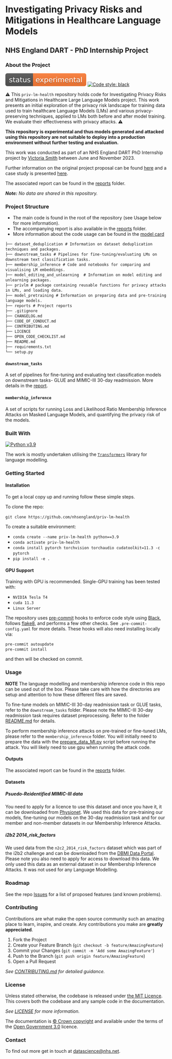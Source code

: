 # Investigating Privacy Risks and Mitigations in Healthcare Language Models
## NHS England DART - PhD Internship Project

### About the Project

[![status: experimental](https://github.com/GIScience/badges/raw/master/status/experimental.svg)](https://github.com/GIScience/badges#experimental) [![Code style: black](https://img.shields.io/badge/code%20style-black-000000.svg)](https://github.com/psf/black)

:warning: This `priv-lm-health` repository holds code for Investigating Privacy Risks and Mitigations in Healthcare Large Language Models project. This work presents an initial exploration of the privacy risk landscape for training data used to train healthcare Language Models (LMs) and various privacy-preserving techniques, applied to LMs both before and after model training. We evaluate their effectiveness with privacy attacks. :warning:

**This repository is experimental and thus models generated and attacked using this repository are not suitable to deploy into a production environment without further testing and evaluation.**

This work was conducted as part of an NHS England DART PhD Internship project by [Victoria Smith](https://github.com/v-smith) between June and November 2023.

Further information on the original project proposal can be found [here](https://nhsx.github.io/nhsx-internship-projects/language-model-privacy-leakage/) and a case study is presented [here](https://nhsengland.github.io/datascience/articles/2024/04/11/privLM/).

The associated report can be found in the [reports](./reports) folder.

_**Note:** No data are shared in this repository._

### Project Structure

- The main code is found in the root of the repository (see Usage below for more information).
- The accompanying report is also available in the [reports](./reports) folder.
- More information about the code usage can be found in the [model card](./model_card.md)

```
├── dataset_deduplication # Information on dataset deduplication techniques and packages.
├── downstream_tasks # Pipelines for fine-tuning/evaluating LMs on downstream text classification tasks.
├── membership_inference # Code and notebooks for comparing and visualising LM embeddings.
├── model_editing_and_unlearning  # Information on model editing and unlearning packages.
├── privlm # package containing reusable functions for privacy attacks in LMs, and loading data.
├── model_pretraining # Information on preparing data and pre-training language models.
├── reports # Project reports
├── .gitignore
├── CHANGELOG.md
├── CODE_OF_CONDUCT.md
├── CONTRIBUTING.md
├── LICENCE
├── OPEN_CODE_CHECKLIST.md
├── README.md
├── requirements.txt
└── setup.py
```

#### `downstream_tasks`
A set of pipelines for fine-tuning and evaluating text classification models on downstream tasks- GLUE and MIMIC-III 30-day readmission. More details in the [report](./reports).

#### `membership_inference`
A set of scripts for running Loss and Likelihood Ratio Membership Inference Attacks on Masked Language Models, and quantifying the privacy risk of the models.

### Built With

[![Python v3.9](https://img.shields.io/badge/python-v3.9-blue.svg)](https://www.python.org/downloads/release/python-390/)

The work is mostly undertaken utilising the [`Transformers`](https://huggingface.co/docs/transformers/index) library for language modelling.

### Getting Started

#### Installation

To get a local copy up and running follow these simple steps.

To clone the repo:

`git clone https://github.com/nhsengland/priv-lm-health`

To create a suitable environment:
- ```conda create --name priv-lm-health python==3.9```
- `conda activate priv-lm-health`
- `conda install pytorch torchvision torchaudio cudatoolkit=11.3 -c pytorch`
- `pip install -e .`

#### GPU Support

Training with GPU is recommended. Single-GPU training has been tested with:
- `NVIDIA Tesla T4`
- `cuda 11.3`
- `Linux Server`

The repository uses [pre-commit](https://pre-commit.com) hooks to enforce code style using [Black](https://github.com/psf/black), follows [flake8](https://github.com/PyCQA/flake8), and performs a few other checks.  See `.pre-commit-config.yaml` for more details. These hooks will also need installing locally via:

```{bash}
pre-commit autoupdate
pre-commit install
```

and then will be checked on commit.

### Usage

__NOTE__ The language modelling and membership inference code in this repo can be used out of the box. Please take care with how the directories are setup and attention to how these different files are saved.

To fine-tune models on MIMIC-III 30-day readmission task or GLUE tasks, refer to the `downstream_tasks` folder. Please note the MIMIC-III 30-day readmission task requires dataset preprocessing. Refer to the folder [README.md](downstream_tasks%2FREADME.md) for details.

To perform membership inference attacks on pre-trained or fine-tuned LMs, please refer to the `membership_inference` folder. You will initially need to prepare the data with the [prepare_data_MI.py](./membership_inference/prepare_data_MI.py) script before running the attack. You will likely need to use gpu when running the attack code.

#### Outputs
The associated report can be found in the [reports](./reports) folder.

#### Datasets

##### Psuedo-Reidentified MIMIC-III data

You need to apply for a licence to use this dataset and once you have it, it can be downloaded from [Physionet](https://www.physionet.org/content/clinical-bert-mimic-notes/1.0.0/). We used this data for pre-training our models, fine-tuning our models on the 30-day readmission task and for our member and non-member datasets in our Membership Inference Attacks.

##### i2b2 2014_risk_factors

We used data from the `n2c2_2014_risk_factors` dataset which was part of the i2b2 challenge and can be downloaded from the [DBMI Data Portal](https://portal.dbmi.hms.harvard.edu/projects/n2c2-nlp/). Please note you also need to apply for access to download this data. We only used this data as an external dataset in our Membership Inference Attacks. It was not used for any Language Modelling.

### Roadmap

See the repo [Issues](./Issues/) for a list of proposed features (and known problems).

### Contributing

Contributions are what make the open source community such an amazing place to learn, inspire, and create. Any contributions you make are **greatly appreciated**.

1. Fork the Project
2. Create your Feature Branch (`git checkout -b feature/AmazingFeature`)
3. Commit your Changes (`git commit -m 'Add some AmazingFeature'`)
4. Push to the Branch (`git push origin feature/AmazingFeature`)
5. Open a Pull Request

_See [CONTRIBUTING.md](./CONTRIBUTING.md) for detailed guidance._

### License

Unless stated otherwise, the codebase is released under [the MIT Licence][mit].
This covers both the codebase and any sample code in the documentation.

_See [LICENSE](./LICENSE) for more information._

The documentation is [© Crown copyright][copyright] and available under the terms
of the [Open Government 3.0][ogl] licence.

[mit]: LICENCE
[copyright]: http://www.nationalarchives.gov.uk/information-management/re-using-public-sector-information/uk-government-licensing-framework/crown-copyright/
[ogl]: http://www.nationalarchives.gov.uk/doc/open-government-licence/version/3/

### Contact

To find out more get in touch at [datascience@nhs.net](mailto:datascience@nhs.net).

